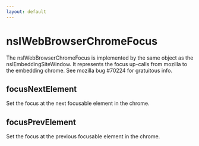 ```yaml
---
layout: default
---
```


# nsIWebBrowserChromeFocus #

The nsIWebBrowserChromeFocus is implemented by the same object as the
nsIEmbeddingSiteWindow. It represents the focus up-calls from mozilla
to the embedding chrome. See mozilla bug #70224 for gratuitous info.


## focusNextElement ##

Set the focus at the next focusable element in the chrome.


## focusPrevElement ##

Set the focus at the previous focusable element in the chrome.

